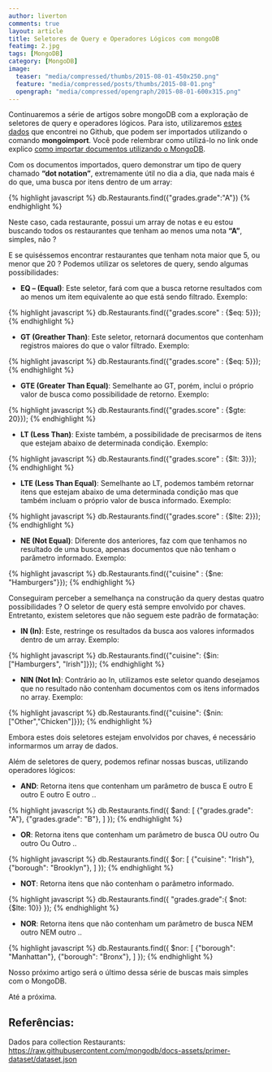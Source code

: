 ```yaml
---
author: liverton
comments: true
layout: article
title: Seletores de Query e Operadores Lógicos com mongoDB
featimg: 2.jpg
tags: [MongoDB]
category: [MongoDB]
image:
  teaser: "media/compressed/thumbs/2015-08-01-450x250.png"
  feature: "media/compressed/posts/thumbs/2015-08-01.png"
  opengraph: "media/compressed/opengraph/2015-08-01-600x315.png"
---
```


Continuaremos a série de artigos sobre mongoDB com a exploração de seletores de query e operadores lógicos. Para isto, utilizaremos [estes dados][dados-import] que encontrei no Github, que podem ser importados utilizando o comando **mongoimport**. Você pode relembrar como utilizá-lo no link onde explico [como importar documentos utilizando o MongoDB][link-post-importar-documentos].

Com os documentos importados, quero demonstrar um tipo de query chamado **“dot notation”**,  extremamente útil no dia a dia, que nada mais é do que, uma busca por itens dentro de um array:

{% highlight javascript %}
db.Restaurants.find({"grades.grade":"A"})
{% endhighlight %}

Neste caso, cada restaurante, possui um array de notas e eu estou buscando todos os restaurantes que tenham ao menos uma nota **“A”**, simples, não ?

E se quiséssemos encontrar restaurantes que tenham nota maior que 5, ou menor que 20 ? Podemos utilizar os seletores de query, sendo algumas possibilidades:

- **EQ – (Equal)**: Este seletor, fará com que a busca retorne resultados com ao menos um item equivalente ao que está sendo filtrado. Exemplo:

{% highlight javascript %}
db.Restaurants.find({"grades.score" : {$eq: 5}});
{% endhighlight %}

- **GT (Greather Than)**: Este seletor, retornará documentos que contenham registros maiores do que o valor filtrado. Exemplo:

{% highlight javascript %}
db.Restaurants.find({"grades.score" : {$eq: 5}});
{% endhighlight %}

- **GTE (Greater Than Equal)**: Semelhante ao GT, porém, inclui o próprio valor de busca como possibilidade de retorno. Exemplo:

{% highlight javascript %}
db.Restaurants.find({"grades.score" : {$gte: 20}});
{% endhighlight %}

- **LT (Less Than)**: Existe também, a possibilidade de precisarmos de itens que estejam abaixo de determinada condição. Exemplo:

{% highlight javascript %}
db.Restaurants.find({"grades.score" : {$lt: 3}});
{% endhighlight %}

- **LTE (Less Than Equal)**: Semelhante ao LT, podemos também retornar itens que estejam abaixo de uma determinada condição mas que também incluam o próprio valor de busca informado. Exemplo:

{% highlight javascript %}
db.Restaurants.find({"grades.score" : {$lte: 2}});
{% endhighlight %}

- **NE (Not Equal)**: Diferente dos anteriores, faz com que tenhamos no resultado de uma busca, apenas documentos que não tenham o parâmetro informado. Exemplo:

{% highlight javascript %}
db.Restaurants.find({"cuisine" : {$ne: "Hamburgers"}});
{% endhighlight %}

Conseguiram perceber a semelhança na construção da query destas quatro possibilidades  ? O seletor de query está sempre envolvido por chaves. Entretanto, existem seletores que não seguem este padrão de formatação:

- **IN (In)**: Este, restringe os resultados da busca aos valores informados dentro de um array. Exemplo:

{% highlight javascript %}
db.Restaurants.find({"cuisine": {$in:["Hamburgers", "Irish"]}});
{% endhighlight %}

- **NIN (Not In)**: Contrário ao In, utilizamos este seletor quando desejamos que no resultado não contenham documentos com os itens informados no array. Exemplo:

{% highlight javascript %}
db.Restaurants.find({"cuisine": {$nin: ["Other","Chicken"]}});
{% endhighlight %}

Embora estes dois seletores estejam envolvidos por chaves, é necessário informarmos um array de dados.

Além de seletores de query, podemos refinar nossas buscas, utilizando operadores lógicos:

- **AND**: Retorna itens que contenham um parâmetro de busca E outro E outro E outro E outro ..

{% highlight javascript %}
db.Restaurants.find({
	$and: [
    	{"grades.grade": "A"},
        {"grades.grade": "B"},
    ]
});
{% endhighlight %}

- **OR**: Retorna itens que contenham um parâmetro de busca OU outro Ou outro Ou Outro ..

{% highlight javascript %}
db.Restaurants.find({
	$or: [
    	{"cuisine": "Irish"},
        {"borough": "Brooklyn"},
    ]
});
{% endhighlight %}

- **NOT**: Retorna itens que não contenham o parâmetro informado.

{% highlight javascript %}
db.Restaurants.find({
	"grades.grade":{ $not: {$lte: 10}}
});
{% endhighlight %}

- **NOR**: Retorna itens que não contenham um parâmetro de busca NEM outro NEM outro ..

{% highlight javascript %}
db.Restaurants.find({
	$nor: [
    	{"borough": "Manhattan"},
        {"borough": "Bronx"},
    ]
});
{% endhighlight %}

Nosso próximo artigo será o último dessa série de buscas mais simples com o MongoDB.

Até a próxima.

## **Referências:**

Dados para collection Restaurants: https://raw.githubusercontent.com/mongodb/docs-assets/primer-dataset/dataset.json

[dados-import]: https://raw.githubusercontent.com/mongodb/docs-assets/primer-dataset/dataset.json

[link-post-importar-documentos]: /blog/como-importar-documentos-para-o-mongodb/
